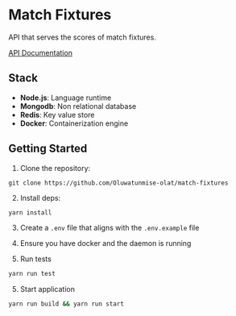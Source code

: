 # Match Fixtures

API that serves the scores of match fixtures.

[API Documentation](https://documenter.getpostman.com/view/16498899/2sA3Qy7VVR)

## Stack

- **Node.js**: Language runtime
- **Mongodb**: Non relational database
- **Redis**: Key value store
- **Docker**: Containerization engine

## Getting Started

1. Clone the repository:

```
git clone https://github.com/Oluwatunmise-olat/match-fixtures
```

2. Install deps:

```bash
yarn install
```

3. Create a `.env` file that aligns with the `.env.example` file

4. Ensure you have docker and the daemon is running

5. Run tests

```bash
yarn run test
```

5. Start application

```bash
yarn run build && yarn run start
```
